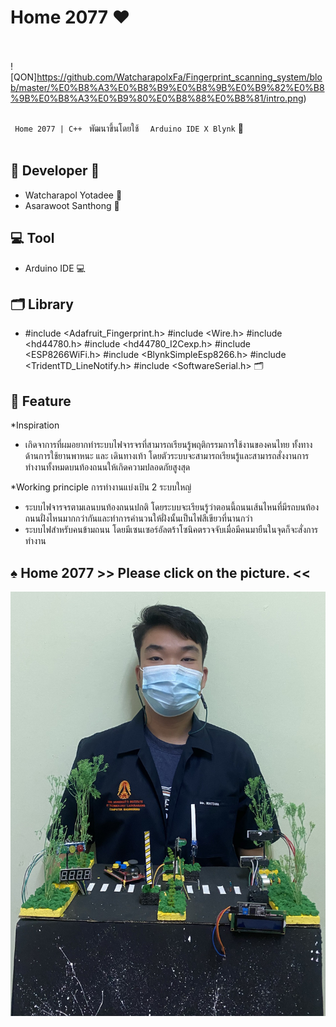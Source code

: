 # Home 2077  ❤ 

<br><br> ![QON]https://github.com/WatcharapolxFa/Fingerprint_scanning_system/blob/master/%E0%B8%A3%E0%B8%B9%E0%B8%9B%E0%B9%82%E0%B8%9B%E0%B8%A3%E0%B9%80%E0%B8%88%E0%B8%81/intro.png) <br><br>

`  Home 2077 | C++  `   พัฒนาขึ้นโดยใช้   `  Arduino IDE X Blynk` 🦩 <br><br>

## 🦩 Developer 🦩

* Watcharapol Yotadee 🦩
* Asarawoot Santhong 🦩


## 💻 Tool 

* Arduino IDE 💻 

## 🗂 Library

* #include <Adafruit_Fingerprint.h>
  #include <Wire.h>
  #include <hd44780.h> 
  #include <hd44780_I2Cexp.h> 
  #include <ESP8266WiFi.h>
  #include <BlynkSimpleEsp8266.h>
  #include <TridentTD_LineNotify.h> 
  #include <SoftwareSerial.h> 🗂

## 👾 Feature

*Inspiration 
 - เกิดจาการที่ผมอยากทำระบบไฟจารจรที่สามารถเรียนรู้พฤติกรรมการใช้งานของคนไทย ทั้งทางด้านการใช้ยานพาหนะ และ เดินทางเท้า
    โดยตัวระบบจะสามารถเรียนรู้และสามารถสั่งงานการทำงานทั้งหมดบนท้องถนนให้เกิดความปลอดภัยสูงสุด
    
*Working principle
  การทำงานแบ่งเป้น 2 ระบบใหญ่
 - ระบบไฟจารจรตามเลนบนท้องถนนปกติ
    โดยระบบจะเรียนรู้ว่าตอนนี้ถนนเส้นไหนที่มีรถบนท้องถนนฝั่งไหนมากกว่ากันและทำการคำนวนให้ฝั่งนั้นเป็นไฟสีเขียวที่นานกว่า
 - ระบบไฟสำหรับคนข้ามถนน โดยมีเซนเซอร์อัลตร้าโซนิคตรวจจับเมื่อมีคนมายืนในจุดก็จะสั่งการทำงาน

## ♠ Home 2077  >> Please click on the picture. <<

[![alt text](https://github.com/WatcharapolxFa/GAME_SFML/blob/master/GAME_SFML/charecter/itc.png?raw=true)](https://www.youtube.com/watch?v=aXzMEtPj1uk&fbclid=IwAR2dQJ0i6ndV6og_DMwQbiOsOOs5i4dHjhRkz1ndwUpmCC2CZRYcpNZZ96g)

<br> 
